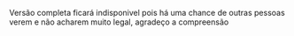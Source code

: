  Versão completa ficará indisponivel pois há uma chance de outras pessoas verem e não acharem muito legal, agradeço a compreensão
